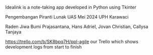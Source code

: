 Idealink is a note-taking app developed in Python using Tkinter

Pengembangan Piranti Lunak UAS Mei 2024 UPH Karawaci

Raden Jiwa Bumi Prajasantana, Hans Adriel, Jovan Christian, Callysa Tanjaya

https://trello.com/b/SK8bpq7H/ppl-agile our Trello which shows development logs from start to finish
